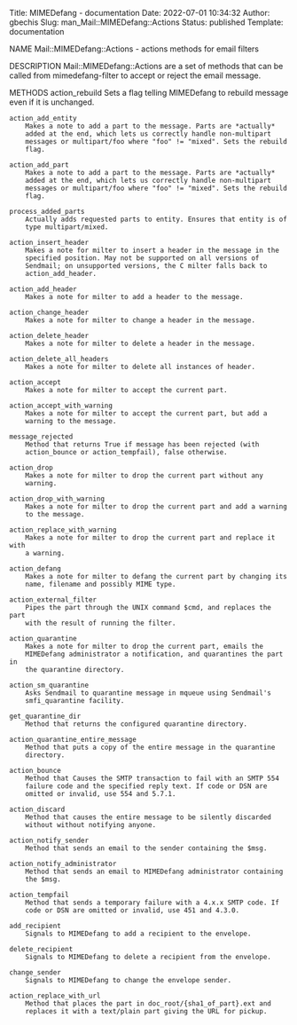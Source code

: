 Title: MIMEDefang - documentation
Date: 2022-07-01 10:34:32
Author: gbechis
Slug: man_Mail::MIMEDefang::Actions
Status: published
Template: documentation

NAME
    Mail::MIMEDefang::Actions - actions methods for email filters

DESCRIPTION
    Mail::MIMEDefang::Actions are a set of methods that can be called from
    mimedefang-filter to accept or reject the email message.

METHODS
    action_rebuild
        Sets a flag telling MIMEDefang to rebuild message even if it is
        unchanged.

    action_add_entity
        Makes a note to add a part to the message. Parts are *actually*
        added at the end, which lets us correctly handle non-multipart
        messages or multipart/foo where "foo" != "mixed". Sets the rebuild
        flag.

    action_add_part
        Makes a note to add a part to the message. Parts are *actually*
        added at the end, which lets us correctly handle non-multipart
        messages or multipart/foo where "foo" != "mixed". Sets the rebuild
        flag.

    process_added_parts
        Actually adds requested parts to entity. Ensures that entity is of
        type multipart/mixed.

    action_insert_header
        Makes a note for milter to insert a header in the message in the
        specified position. May not be supported on all versions of
        Sendmail; on unsupported versions, the C milter falls back to
        action_add_header.

    action_add_header
        Makes a note for milter to add a header to the message.

    action_change_header
        Makes a note for milter to change a header in the message.

    action_delete_header
        Makes a note for milter to delete a header in the message.

    action_delete_all_headers
        Makes a note for milter to delete all instances of header.

    action_accept
        Makes a note for milter to accept the current part.

    action_accept_with_warning
        Makes a note for milter to accept the current part, but add a
        warning to the message.

    message_rejected
        Method that returns True if message has been rejected (with
        action_bounce or action_tempfail), false otherwise.

    action_drop
        Makes a note for milter to drop the current part without any
        warning.

    action_drop_with_warning
        Makes a note for milter to drop the current part and add a warning
        to the message.

    action_replace_with_warning
        Makes a note for milter to drop the current part and replace it with
        a warning.

    action_defang
        Makes a note for milter to defang the current part by changing its
        name, filename and possibly MIME type.

    action_external_filter
        Pipes the part through the UNIX command $cmd, and replaces the part
        with the result of running the filter.

    action_quarantine
        Makes a note for milter to drop the current part, emails the
        MIMEDefang administrator a notification, and quarantines the part in
        the quarantine directory.

    action_sm_quarantine
        Asks Sendmail to quarantine message in mqueue using Sendmail's
        smfi_quarantine facility.

    get_quarantine_dir
        Method that returns the configured quarantine directory.

    action_quarantine_entire_message
        Method that puts a copy of the entire message in the quarantine
        directory.

    action_bounce
        Method that Causes the SMTP transaction to fail with an SMTP 554
        failure code and the specified reply text. If code or DSN are
        omitted or invalid, use 554 and 5.7.1.

    action_discard
        Method that causes the entire message to be silently discarded
        without without notifying anyone.

    action_notify_sender
        Method that sends an email to the sender containing the $msg.

    action_notify_administrator
        Method that sends an email to MIMEDefang administrator containing
        the $msg.

    action_tempfail
        Method that sends a temporary failure with a 4.x.x SMTP code. If
        code or DSN are omitted or invalid, use 451 and 4.3.0.

    add_recipient
        Signals to MIMEDefang to add a recipient to the envelope.

    delete_recipient
        Signals to MIMEDefang to delete a recipient from the envelope.

    change_sender
        Signals to MIMEDefang to change the envelope sender.

    action_replace_with_url
        Method that places the part in doc_root/{sha1_of_part}.ext and
        replaces it with a text/plain part giving the URL for pickup.
